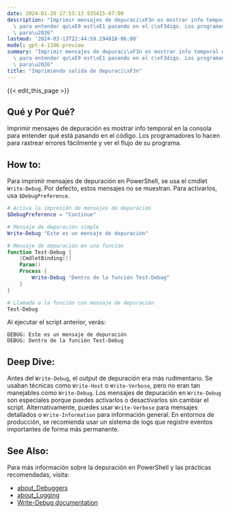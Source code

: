 ```yaml
---
date: 2024-01-20 17:53:13.935415-07:00
description: "Imprimir mensajes de depuraci\xF3n es mostrar info temporal en la consola\
  \ para entender qu\xE9 est\xE1 pasando en el c\xF3digo. Los programadores lo hacen\
  \ para\u2026"
lastmod: '2024-03-13T22:44:59.294818-06:00'
model: gpt-4-1106-preview
summary: "Imprimir mensajes de depuraci\xF3n es mostrar info temporal en la consola\
  \ para entender qu\xE9 est\xE1 pasando en el c\xF3digo. Los programadores lo hacen\
  \ para\u2026"
title: "Imprimiendo salida de depuraci\xF3n"
---
```


{{< edit_this_page >}}

## Qué y Por Qué?
Imprimir mensajes de depuración es mostrar info temporal en la consola para entender qué está pasando en el código. Los programadores lo hacen para rastrear errores fácilmente y ver el flujo de su programa.

## How to:
Para imprimir mensajes de depuración en PowerShell, se usa el cmdlet `Write-Debug`. Por defecto, estos mensajes no se muestran. Para activarlos, usa `$DebugPreference`.

```PowerShell
# Activa la impresión de mensajes de depuración
$DebugPreference = "Continue"

# Mensaje de depuración simple
Write-Debug "Este es un mensaje de depuración"

# Mensaje de depuración en una función
function Test-Debug {
    [CmdletBinding()]
    Param()
    Process {
        Write-Debug "Dentro de la función Test-Debug"
    }
}

# Llamada a la función con mensaje de depuración
Test-Debug
```

Al ejecutar el script anterior, verás:

```
DEBUG: Este es un mensaje de depuración
DEBUG: Dentro de la función Test-Debug
```

## Deep Dive:
Antes del `Write-Debug`, el output de depuración era más rudimentario. Se usaban técnicas como `Write-Host` o `Write-Verbose`, pero no eran tan manejables como `Write-Debug`. Los mensajes de depuración en `Write-Debug` son especiales porque puedes activarlos o desactivarlos sin cambiar el script. Alternativamente, puedes usar `Write-Verbose` para mensajes detallados o `Write-Information` para información general. En entornos de producción, se recomienda usar un sistema de logs que registre eventos importantes de forma más permanente.

## See Also:
Para más información sobre la depuración en PowerShell y las prácticas recomendadas, visita:

- [about_Debuggers](https://docs.microsoft.com/en-us/powershell/module/microsoft.powershell.core/about/about_Debuggers)
- [about_Logging](https://docs.microsoft.com/en-us/powershell/module/microsoft.powershell.core/about/about_Logging)
- [Write-Debug documentation](https://docs.microsoft.com/en-us/powershell/module/microsoft.powershell.utility/write-debug)
